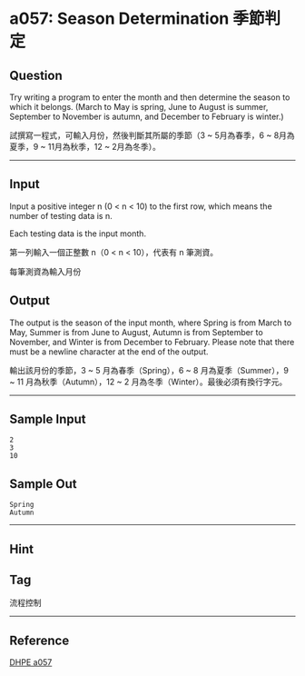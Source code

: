 # a057: Season Determination 季節判定

## Question
Try writing a program to enter the month and then determine the season to which it belongs. (March to May is spring, June to August is summer, September to November is autumn, and December to February is winter.)

試撰寫一程式，可輸入月份，然後判斷其所屬的季節（3 ~ 5月為春季，6 ~ 8月為夏季，9 ~ 11月為秋季，12 ~ 2月為冬季）。

---

## Input
Input a positive integer n (0 < n < 10) to the first row, which means the number of testing data is n.

Each testing data is the input month.

第一列輸入一個正整數 n（0 < n < 10），代表有 n 筆測資。

每筆測資為輸入月份

## Output
The output is the season of the input month, where Spring is from March to May, Summer is from June to August, Autumn is from September to November, and Winter is from December to February. Please note that there must be a newline character at the end of the output.

輸出該月份的季節，3 ~ 5 月為春季（Spring），6 ~ 8 月為夏季（Summer），9 ~ 11 月為秋季（Autumn），12 ~ 2 月為冬季（Winter）。最後必須有換行字元。

---

## Sample Input
```
2
3
10
```

## Sample Out
```
Spring
Autumn
```

---

## Hint

## Tag
流程控制

---
## Reference
[DHPE a057](http://134.208.12.72/ShowProblem?problemid=a057)